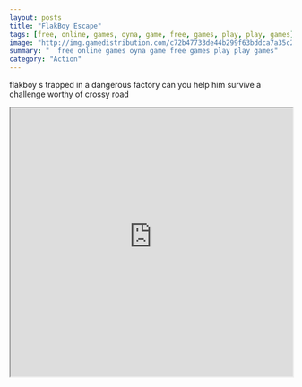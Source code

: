 ```yaml
---
layout: posts
title: "FlakBoy Escape"
tags: [free, online, games, oyna, game, free, games, play, play, games]
image: "http://img.gamedistribution.com/c72b47733de44b299f63bddca7a35c27.jpg"
summary: "  free online games oyna game free games play play games"
category: "Action"
---
```


flakboy s trapped in a dangerous factory can you help him survive a challenge worthy of crossy road

<iframe width="100%" height="480px;" src="http://html5.gamedistribution.com/c72b47733de44b299f63bddca7a35c27/"></iframe>